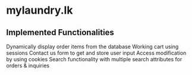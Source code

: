 # mylaundry.lk

<h2>Implemented Functionalities</h2>

Dynamically display order items from the database
Working cart using sessions
Contact us form to get and store user input
Access modification by using cookies
Search functionality with multiple search attributes for orders & inquiries
